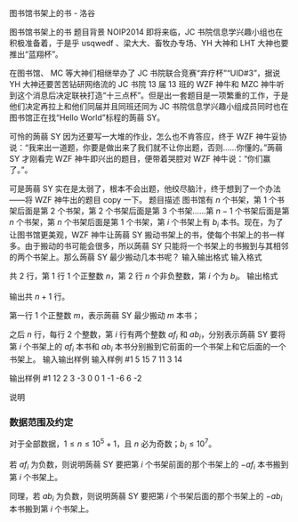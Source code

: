 



图书馆书架上的书 - 洛谷














图书馆书架上的书
题目背景
NOIP2014 即将来临，JC 书院信息学兴趣小组也在积极准备着，于是乎 usqwedf 、梁大大、畜牧办专场、YH 大神和 LHT 大神也要推出“蓝翔杯”。

在图书馆、 MC 等大神们相继举办了 JC 书院联合竞赛“弃疗杯”“UID#3”，据说 YH 大神还要苦苦钻研网络流的 JC 书院 $13$ 届 $13$ 班的 WZF 神牛和 MZC 神牛听到这个消息后决定联袂打造“十三点杯”。但是出一套题目是一项繁重的工作，于是他们决定再拉上和他们同届并且同班还同为 JC 书院信息学兴趣小组成员同时也在图书馆正在找“Hello World”标程的蒟蒻 SY。

可怜的蒟蒻 SY 因为还要写一大堆的作业，怎么也不肯答应，终于 WZF 神牛妥协说：“我来出一道题，你要是做出来了我们就不让你出题，否则……你懂的。”蒟蒻 SY 才刚看完 WZF 神牛即兴出的题目，便带着哭腔对 WZF 神牛说：“你们赢了。”。

可是蒟蒻 SY 实在是太弱了，根本不会出题，他绞尽脑汁，终于想到了一个办法——将 WZF 神牛出的题目 copy 一下。
题目描述
图书馆有 $n$ 个书架，第 $1$ 个书架后面是第 $2$ 个书架，第 $2$ 个书架后面是第 $3$ 个书架……第 $n-1$ 个书架后面是第 $n$ 个书架，第 $n$ 个书架后面是第 $1$ 个书架，第 $i$ 个书架上有 $b_i$ 本书。现在，为了让图书馆更美观，WZF 神牛让蒟蒻 SY 搬动书架上的书，使每个书架上的书一样多。由于搬动的书可能会很多，所以蒟蒻 SY 只能将一个书架上的书搬到与其相邻的两个书架上。那么蒟蒻 SY 最少搬动几本书呢？
输入输出格式
输入格式

共 $2$ 行，第 $1$ 行 $1$ 个正整数 $n$，第 $2$ 行 $n$ 个非负整数，第 $i$ 个为 $b_i$。
输出格式

输出共 $n+1$ 行。

第一行 $1$ 个正整数 $m$，表示蒟蒻 SY 最少搬动 $m$ 本书；

之后 $n$ 行，每行 $2$ 个整数，第 $i$ 行有两个整数 $af_i$ 和 $ab_i$，分别表示蒟蒻 SY 要将第 $i$ 个书架上的 $af_i$ 本书和 $ab_i$ 本书分别搬到它前面的一个书架上和它后面的一个书架上。
输入输出样例
输入样例 #1
5
15 7 11 3 14

输出样例 #1
12
2 3
-3 0
0 1
-1 -6
6 -2

说明
### 数据范围及约定

对于全部数据，$1\le n\le 10^5+1$，且 $n$ 必为奇数；$b_i\le 10^7$。

若 $af_i$ 为负数，则说明蒟蒻 SY 要把第 $i$ 个书架前面的那个书架上的 $-af_i$ 本书搬到第 $i$ 个书架上。

同理，若 $ab_i$ 为负数，则说明蒟蒻 SY 要把第 $i$ 个书架后面的那个书架上的 $-ab_i$ 本书搬到第 $i$ 个书架上。







